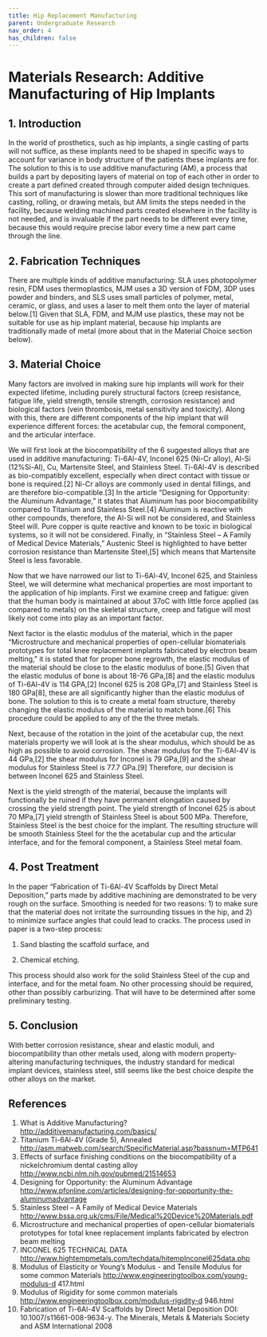 ```yaml
---
title: Hip Replacement Manufacturing
parent: Undergraduate Research
nav_order: 4
has_children: false
---
```


# Materials Research: Additive Manufacturing of Hip Implants

## 1. Introduction

In the world of prosthetics, such as hip implants, a single casting of parts will not suffice, as these implants need to be shaped in specific ways to account for variance in body structure of the patients these implants are for. The solution to this is to use additive manufacturing (AM), a process that builds a part by depositing layers of material on top of each other in order to create a part defined created through computer aided design techniques. This sort of manufacturing is slower than more traditional techniques like casting, rolling, or drawing metals, but AM limits the steps needed in the facility, because welding machined parts created elsewhere in the facility is not needed, and is invaluable if the part needs to be different every time, because this would require precise labor every time a new part came through the line.

## 2. Fabrication Techniques
There are multiple kinds of additive manufacturing: SLA uses photopolymer
resin, FDM uses thermoplastics, MJM uses a 3D version of FDM, 3DP uses
powder and binders, and SLS uses small particles of polymer, metal, ceramic,
or glass, and uses a laser to melt them onto the layer of material below.[1] Given that SLA, FDM, and MJM use plastics, these may not be suitable for use as hip implant material, because hip implants are traditionally made of metal (more
about that in the Material Choice section below).

## 3. Material Choice
Many factors are involved in making sure hip implants will work for their expected lifetime, including purely structural factors (creep resistance, fatigue life, yield strength, tensile strength, corrosion resistance) and biological factors (vein thrombosis, metal sensitivity and toxicity). Along with this, there are different components of the hip implant that will experience different forces: the acetabular cup, the femoral component, and the articular interface.

We will first look at the biocompatibility of the 6 suggested alloys that are used in additive manufacturing: Ti-6Al-4V, Inconel 625 (Ni-Cr alloy), Al-Si (12%Si-Al), Cu, Martensite Steel, and Stainless Steel. Ti-6Al-4V is described as bio-compatibly excellent, especially when direct contact with tissue or bone is required.[2] Ni-Cr alloys are commonly used in dental fillings, and are therefore bio-compatible.[3] In the article “Designing for Opportunity: the Aluminum Advantage,” it states that Aluminum has poor biocompatibility compared to Titanium and Stainless Steel.[4] Aluminum is reactive with other compounds, therefore, the Al-Si will not be considered, and Stainless Steel will. Pure copper is quite reactive and known to be toxic in biological systems, so it will not be considered. Finally, in “Stainless Steel – A Family of Medical Device Materials,” Austenic Steel is highlighted to have better corrosion resistance than Martensite Steel,[5] which means that Martensite Steel is less favorable. 

Now that we have narrowed our list to Ti-6Al-4V, Inconel 625, and Stainless Steel, we will determine what mechanical properties are most important to the application of hip implants. First we examine creep and fatigue: given that the human body is maintained at about 37oC with little force applied (as compared to metals) on the skeletal structure, creep and fatigue will most likely not come into play as an important factor. 

Next factor is the elastic modulus of the material, which in the paper “Microstructure and mechanical properties of open-cellular biomaterials prototypes for total knee replacement implants fabricated by electron beam melting,” it is stated that for proper bone regrowth, the elastic modulus of the material should be close to the elastic modulus of bone.[5] Given that the elastic modulus of bone is about 18-76 GPa,[8] and the elastic modulus of Ti-6Al-4V is 114 GPA,[2] Inconel 625 is 208 GPa,[7] and Stainless Steel is 180 GPa[8], these are all significantly higher than the elastic modulus of bone. The solution to this is to create a metal foam structure, thereby changing the elastic modulus of the material to match bone.[6] This procedure could be applied to any of the the three metals.

Next, because of the rotation in the joint of the acetabular cup, the next materials property we will look at is the shear modulus, which should be as high as possible to avoid corrosion. The shear modulus for the Ti-6Al-4V is 44 GPa,[2] the shear modulus for Inconel is 79 GPa,[9] and the shear modulus for Stainless Steel is 77.7 GPa.[9] Therefore, our decision is between Inconel 625 and Stainless Steel.

Next is the yield strength of the material, because the implants will functionally be ruined if they have permanent elongation caused by crossing the yield strength point. The yield strength of Inconel 625 is about 70 MPa,[7] yield strength of Stainless Steel is about 500 MPa. Therefore, Stainless Steel is the best choice for the implant. The resulting structure will be smooth Stainless Steel for the the acetabular cup and the articular interface, and for the femoral component, a Stainless Steel metal foam.

## 4. Post Treatment
In the paper “Fabrication of Ti-6Al-4V Scaffolds by Direct Metal Deposition,” parts made by additive machining are demonstrated to be very rough on the surface. Smoothing is needed for two reasons: 1) to make sure that the material does not irritate the surrounding tissues in the hip, and 2) to minimize surface angles that could lead to cracks. The process used in paper is a two-step process:

1. Sand blasting the scaffold surface, and

2. Chemical etching. 

This process should also work for the solid Stainless Steel of the cup and interface, and for the metal foam. No other processing should be required, other than possibly carburizing. That will have to be determined after some preliminary testing.

## 5. Conclusion

With better corrosion resistance, shear and elastic moduli, and biocompatibility than other metals used, along with modern property-altering manufacturing techniques, the industry standard for medical implant devices, stainless steel, still seems like the best choice despite the other alloys on the market.


## References
1. What is Additive Manufacturing?
http://additivemanufacturing.com/basics/
2. Titanium Ti-6Al-4V (Grade 5), Annealed
http://asm.matweb.com/search/SpecificMaterial.asp?bassnum=MTP641
3. Effects of surface finishing conditions on the biocompatibility of a nickelchromium dental casting alloy
http://www.ncbi.nlm.nih.gov/pubmed/21514653
4. Designing for Opportunity: the Aluminum Advantage
http://www.pfonline.com/articles/designing-for-opportunity-the-aluminumadvantage
5. Stainless Steel – A Family of Medical Device Materials
http://www.bssa.org.uk/cms/File/Medical%20Device%20Materials.pdf
6. Microstructure and mechanical properties of open-cellular biomaterials
prototypes for total knee replacement implants fabricated by electron
beam melting
7. INCONEL 625 TECHNICAL DATA
http://www.hightempmetals.com/techdata/hitempInconel625data.php
8. Modulus of Elasticity or Young’s Modulus - and Tensile Modulus for some
common Materials
http://www.engineeringtoolbox.com/young-modulus-d 417.html
9. Modulus of Rigidity for some common materials
http://www.engineeringtoolbox.com/modulus-rigidity-d 946.html
10. Fabrication of Ti-6Al-4V Scaffolds by Direct Metal Deposition
DOI: 10.1007/s11661-008-9634-y. The Minerals, Metals & Materials Society and ASM International 2008

